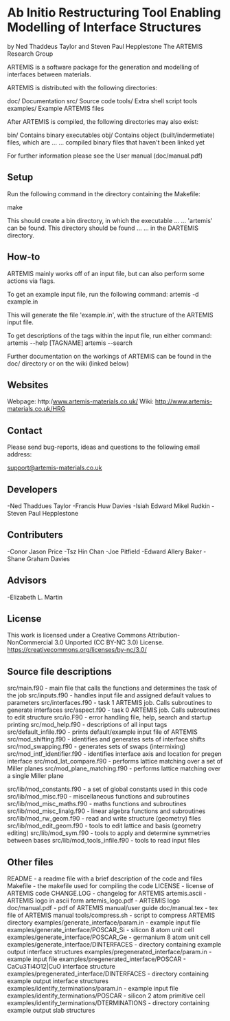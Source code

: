 Ab Initio Restructuring Tool Enabling Modelling of Interface Structures
=========================================================================
by Ned Thaddeus Taylor and Steven Paul Hepplestone
The ARTEMIS Research Group


ARTEMIS is a software package for the generation and modelling of
interfaces between materials.

ARTEMIS is distributed with the following directories:

  doc/       Documentation
  src/       Source code
  tools/     Extra shell script tools
  examples/  Example ARTEMIS files

After ARTEMIS is compiled, the following directories may also exist:

  bin/       Contains binary executables
  obj/       Contains object (built/indermetiate) files, which are ...
  	     ... compiled binary files that haven't been linked yet

For further information please see the User manual (doc/manual.pdf)



Setup
-----
Run the following command in the directory containing the Makefile:

make

This should create a bin directory, in which the executable ...
... 'artemis' can be found. This directory should be found ...
... in the DARTEMIS directory.



How-to
------
ARTEMIS mainly works off of an input file, but can also perform some
actions via flags.

To get an example input file, run the following command:
artemis -d example.in

This will generate the file 'example.in', with the structure of the
ARTEMIS input file.

To get descriptions of the tags within the input file, run either command:
artemis --help [TAGNAME]
artemis --search <STRING>


Further documentation on the workings of ARTEMIS can be found in the doc/
directory or on the wiki (linked below)



Websites
--------
Webpage: http:/www.artemis-materials.co.uk/
Wiki:    http://www.artemis-materials.co.uk/HRG



Contact
-------
Please send bug-reports, ideas and questions to the following email address:

support@artemis-materials.co.uk



Developers
------------
-Ned Thaddues Taylor
-Francis Huw Davies
-Isiah Edward Mikel Rudkin
-Steven Paul Hepplestone

Contributers
------------
-Conor Jason Price
-Tsz Hin Chan
-Joe Pitfield
-Edward Allery Baker
-Shane Graham Davies

Advisors
------------
-Elizabeth L. Martin


License
------------
This work is licensed under a Creative Commons Attribution-NonCommercial 3.0 Unported (CC BY-NC 3.0) License.
https://creativecommons.org/licenses/by-nc/3.0/


Source file descriptions
------------
src/main.f90           - main file that calls the functions and determines the task of the job
src/inputs.f90         - handles input file and assigned default values to parameters
src/interfaces.f90     - task 1 ARTEMIS job. Calls subroutines to generate interfaces
src/aspect.f90         - task 0 ARTEMIS job. Calls subroutines to edit structure
src/io.F90             - error handling file, help, search and startup printing
src/mod_help.f90       - descriptions of all input tags
src/default_infile.f90 - prints default/example input file of ARTEMIS
src/mod_shifting.f90   - identifies and generates sets of interface shifts
src/mod_swapping.f90   - generates sets of swaps (intermixing)
src/mod_intf_identifier.f90 - identifies interface axis and location for pregen interface
src/mod_lat_compare.f90     - performs lattice matching over a set of Miller planes
src/mod_plane_matching.f90  - performs lattice matching over a single Miller plane

src/lib/mod_constants.f90    - a set of global constants used in this code
src/lib/mod_misc.f90         - miscellaneous functions and subroutines
src/lib/mod_misc_maths.f90   - maths functions and subroutines
src/lib/mod_misc_linalg.f90  - linear algebra functions and subroutines
src/lib/mod_rw_geom.f90      - read and write structure (geometry) files
src/lib/mod_edit_geom.f90    - tools to edit lattice and basis (geometry editing)
src/lib/mod_sym.f90          - tools to apply and determine symmetries between bases
src/lib/mod_tools_infile.f90 - tools to read input files



Other files
------------
README            - a readme file with a brief description of the code and files
Makefile          - the makefile used for compiling the code
LICENSE           - license of ARTEMIS code
CHANGE.LOG        - changelog for ARTEMIS
artemis.ascii     - ARTEMIS logo in ascii form
artemis_logo.pdf  - ARTEMIS logo
doc/manual.pdf    - pdf of ARTEMIS manual/user guide
doc/manual.tex    - tex file of ARTEMIS manual
tools/compress.sh - script to compress ARTEMIS directory
examples/generate_interface/param.in    - example input file
examples/generate_interface/POSCAR_Si   - silicon 8 atom unit cell
examples/generate_interface/POSCAR_Ge   - germanium 8 atom unit cell
examples/generate_interface/DINTERFACES - directory containing example output interface structures
examples/pregenerated_interface/param.in     - example input file
examples/pregenerated_interface/POSCAR       - CaCu3Ti4O12|CuO interface structure
examples/pregenerated_interface/DINTERFACES  - directory containing example output interface structures
examples/identify_terminations/param.in      - example input file
examples/identify_terminations/POSCAR        - silicon 2 atom primitive cell
examples/identify_terminations/DTERMINATIONS - directory containing example output slab structures
